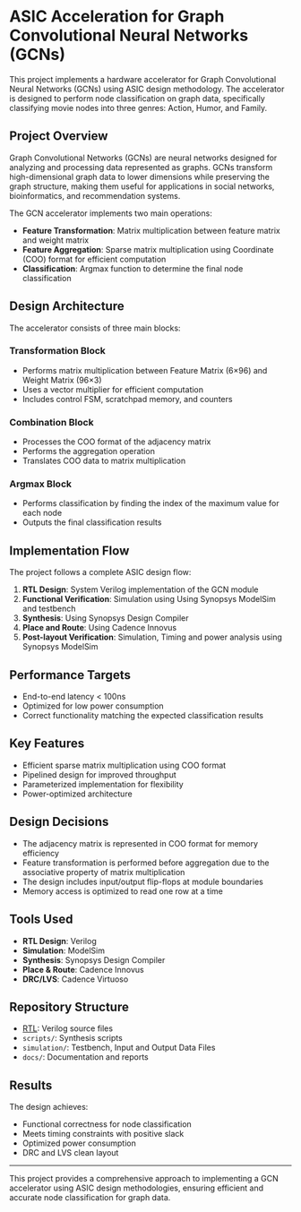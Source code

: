 # ASIC Acceleration for Graph Convolutional Neural Networks (GCNs)

This project implements a hardware accelerator for Graph Convolutional Neural Networks (GCNs) using ASIC design methodology. The accelerator is designed to perform node classification on graph data, specifically classifying movie nodes into three genres: Action, Humor, and Family.

## Project Overview

Graph Convolutional Networks (GCNs) are neural networks designed for analyzing and processing data represented as graphs. GCNs transform high-dimensional graph data to lower dimensions while preserving the graph structure, making them useful for applications in social networks, bioinformatics, and recommendation systems.

The GCN accelerator implements two main operations:

- **Feature Transformation**: Matrix multiplication between feature matrix and weight matrix
- **Feature Aggregation**: Sparse matrix multiplication using Coordinate (COO) format for efficient computation
- **Classification**: Argmax function to determine the final node classification

## Design Architecture

The accelerator consists of three main blocks:

### Transformation Block

- Performs matrix multiplication between Feature Matrix (6×96) and Weight Matrix (96×3)
- Uses a vector multiplier for efficient computation
- Includes control FSM, scratchpad memory, and counters

### Combination Block

- Processes the COO format of the adjacency matrix
- Performs the aggregation operation
- Translates COO data to matrix multiplication

### Argmax Block

- Performs classification by finding the index of the maximum value for each node
- Outputs the final classification results

## Implementation Flow

The project follows a complete ASIC design flow:

1. **RTL Design**: System Verilog implementation of the GCN module
2. **Functional Verification**: Simulation using Using Synopsys ModelSim and testbench
3. **Synthesis**: Using Synopsys Design Compiler
4. **Place and Route**: Using Cadence Innovus
5. **Post-layout Verification**: Simulation, Timing and power analysis using Synopsys ModelSim

## Performance Targets

- End-to-end latency < 100ns
- Optimized for low power consumption
- Correct functionality matching the expected classification results

## Key Features

- Efficient sparse matrix multiplication using COO format
- Pipelined design for improved throughput
- Parameterized implementation for flexibility
- Power-optimized architecture

## Design Decisions

- The adjacency matrix is represented in COO format for memory efficiency
- Feature transformation is performed before aggregation due to the associative property of matrix multiplication
- The design includes input/output flip-flops at module boundaries
- Memory access is optimized to read one row at a time

## Tools Used

- **RTL Design**: Verilog
- **Simulation**: ModelSim
- **Synthesis**: Synopsys Design Compiler
- **Place & Route**: Cadence Innovus
- **DRC/LVS**: Cadence Virtuoso

## Repository Structure

- [RTL](src/): Verilog source files
- `scripts/`: Synthesis scripts
- `simulation/`: Testbench, Input and Output Data Files
- `docs/`: Documentation and reports

## Results

The design achieves:

- Functional correctness for node classification
- Meets timing constraints with positive slack
- Optimized power consumption
- DRC and LVS clean layout

---

This project provides a comprehensive approach to implementing a GCN accelerator using ASIC design methodologies, ensuring efficient and accurate node classification for graph data.
